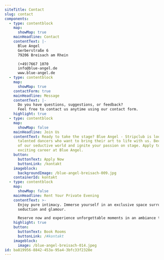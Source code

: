 ```yaml
---
siteTitle: Contact
slug: contact
components:
  - type: contentblock
    map:
      showMap: true
    mainHeadline: Contact
    contentText: |-
      Blue Angel
      Gerberstraße 6
      79206 Breisach am Rhein

      (+49)7667 1070
      info@blue-angel.de
      www.blue-angel.de
  - type: contentblock
    map:
      showMap: true
    contactForm: true
    mainHeadline: Message
    contentText: |-
      Do you have questions, suggestions, or feedback?
      Feel free to contact us anytime using our contact form.
    highlight: true
  - type: contentblock
    map:
      showMap: false
    mainHeadline: Join Us
    contentText: Ready to take the stage? Blue Angel - Stripclub is looking for
      talented dancers who want to bring their art to life with us. Become a part
      of our seductive world and ignite your passion on stage. Apply today for an
      exciting career at Blue Angel.
    button:
      buttonText: Apply Now
      buttonLink: /kontakt
    imageblock:
      backgroundImage: /blue-angel-breisach-009.jpg
    containerId: kontakt
  - type: contentblock
    map:
      showMap: false
    mainHeadline: Rent Your Private Evening
    contentText: >-
      Enjoy pure intimacy. Immerse yourself in an exclusive space surrounded by
      seduction and glamour.

      Reserve now and experience unforgettable moments in an ambiance that captivates your senses.
    highlight: true
    button:
      buttonText: Book Rooms
      buttonLink: /#kontakt
    imageblock:
      image: /blue-angel-breisach-014.jpeg
id: ba819956-8842-453a-95a4-3bfc33f2328e
---
```

